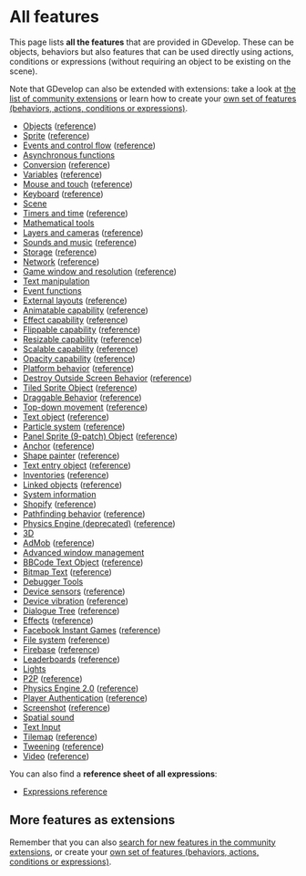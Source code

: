 # All features

This page lists **all the features** that are provided in GDevelop. These can be objects, behaviors but also features that can be used directly using actions, conditions or expressions (without requiring an object to be existing on the scene).

Note that GDevelop can also be extended with extensions: take a look at [the list of community extensions](/gdevelop5/extensions) or learn how to create your [own set of features (behaviors, actions, conditions or expressions)](/gdevelop5/extensions/create).


* [Objects](https://wiki.gdevelop.io/gdevelop5/objects/base_object/events) ([reference](https://wiki.gdevelop.io/gdevelop5/all-features/object/reference))
* [Sprite](https://wiki.gdevelop.io/gdevelop5/objects/sprite) ([reference](https://wiki.gdevelop.io/gdevelop5/all-features/sprite/reference))
* [Events and control flow](https://wiki.gdevelop.io/gdevelop5/all-features/advanced-conditions) ([reference](https://wiki.gdevelop.io/gdevelop5/all-features/common-instructions/reference))
* [Asynchronous functions](https://wiki.gdevelop.io/gdevelop5/all-features/async/reference)
* [Conversion](https://wiki.gdevelop.io/gdevelop5/all-features/common-conversions) ([reference](https://wiki.gdevelop.io/gdevelop5/all-features/common-conversions/reference))
* [Variables](https://wiki.gdevelop.io/gdevelop5/all-features/variables) ([reference](https://wiki.gdevelop.io/gdevelop5/all-features/variables/reference))
* [Mouse and touch](https://wiki.gdevelop.io/gdevelop5/all-features/mouse-touch) ([reference](https://wiki.gdevelop.io/gdevelop5/all-features/mouse-touch/reference))
* [Keyboard](https://wiki.gdevelop.io/gdevelop5/all-features/keyboard) ([reference](https://wiki.gdevelop.io/gdevelop5/all-features/keyboard/reference))
* [Scene](https://wiki.gdevelop.io/gdevelop5/all-features/scene/reference)
* [Timers and time](https://wiki.gdevelop.io/gdevelop5/all-features/timers-and-time) ([reference](https://wiki.gdevelop.io/gdevelop5/all-features/time/reference))
* [Mathematical tools](https://wiki.gdevelop.io/gdevelop5/all-features/mathematical-tools/reference)
* [Layers and cameras](https://wiki.gdevelop.io/gdevelop5/interface/scene-editor/layers-and-cameras) ([reference](https://wiki.gdevelop.io/gdevelop5/all-features/camera/reference))
* [Sounds and music](https://wiki.gdevelop.io/gdevelop5/all-features/audio) ([reference](https://wiki.gdevelop.io/gdevelop5/all-features/audio/reference))
* [Storage](https://wiki.gdevelop.io/gdevelop5/all-features/storage) ([reference](https://wiki.gdevelop.io/gdevelop5/all-features/storage/reference))
* [Network](https://wiki.gdevelop.io/gdevelop5/all-features/network) ([reference](https://wiki.gdevelop.io/gdevelop5/all-features/network/reference))
* [Game window and resolution](https://wiki.gdevelop.io/gdevelop5/all-features/window) ([reference](https://wiki.gdevelop.io/gdevelop5/all-features/window/reference))
* [Text manipulation](https://wiki.gdevelop.io/gdevelop5/all-features/string-instructions/reference)
* [Event functions](https://wiki.gdevelop.io/gdevelop5/all-features/advanced/reference)
* [External layouts](https://wiki.gdevelop.io/gdevelop5/interface/scene-editor/external-layouts) ([reference](https://wiki.gdevelop.io/gdevelop5/all-features/external-layouts/reference))
* [Animatable capability](https://wiki.gdevelop.io/gdevelop5/objects) ([reference](https://wiki.gdevelop.io/gdevelop5/all-features/animatable-capability/reference))
* [Effect capability](https://wiki.gdevelop.io/gdevelop5/objects) ([reference](https://wiki.gdevelop.io/gdevelop5/all-features/effect-capability/reference))
* [Flippable capability](https://wiki.gdevelop.io/gdevelop5/objects) ([reference](https://wiki.gdevelop.io/gdevelop5/all-features/flippable-capability/reference))
* [Resizable capability](https://wiki.gdevelop.io/gdevelop5/objects) ([reference](https://wiki.gdevelop.io/gdevelop5/all-features/resizable-capability/reference))
* [Scalable capability](https://wiki.gdevelop.io/gdevelop5/objects) ([reference](https://wiki.gdevelop.io/gdevelop5/all-features/scalable-capability/reference))
* [Opacity capability](https://wiki.gdevelop.io/gdevelop5/objects) ([reference](https://wiki.gdevelop.io/gdevelop5/all-features/opacity-capability/reference))
* [Platform behavior](https://wiki.gdevelop.io/gdevelop5/behaviors/platformer) ([reference](https://wiki.gdevelop.io/gdevelop5/all-features/platform-behavior/reference))
* [Destroy Outside Screen Behavior](https://wiki.gdevelop.io/gdevelop5/behaviors/destroyoutside) ([reference](https://wiki.gdevelop.io/gdevelop5/all-features/destroy-outside-behavior/reference))
* [Tiled Sprite Object](https://wiki.gdevelop.io/gdevelop5/objects/tiled_sprite) ([reference](https://wiki.gdevelop.io/gdevelop5/all-features/tiled-sprite-object/reference))
* [Draggable Behavior](https://wiki.gdevelop.io/gdevelop5/behaviors/draggable) ([reference](https://wiki.gdevelop.io/gdevelop5/all-features/draggable-behavior/reference))
* [Top-down movement](https://wiki.gdevelop.io/gdevelop5/behaviors/topdown) ([reference](https://wiki.gdevelop.io/gdevelop5/all-features/top-down-movement-behavior/reference))
* [Text object](https://wiki.gdevelop.io/gdevelop5/objects/text) ([reference](https://wiki.gdevelop.io/gdevelop5/all-features/text-object/reference))
* [Particle system](https://wiki.gdevelop.io/gdevelop5/objects/particles_emitter) ([reference](https://wiki.gdevelop.io/gdevelop5/all-features/particle-system/reference))
* [Panel Sprite (9-patch) Object](https://wiki.gdevelop.io/gdevelop5/objects/panel_sprite) ([reference](https://wiki.gdevelop.io/gdevelop5/all-features/panel-sprite-object/reference))
* [Anchor](https://wiki.gdevelop.io/gdevelop5/behaviors/anchor) ([reference](https://wiki.gdevelop.io/gdevelop5/all-features/anchor-behavior/reference))
* [Shape painter](https://wiki.gdevelop.io/gdevelop5/objects/shape_painter) ([reference](https://wiki.gdevelop.io/gdevelop5/all-features/primitive-drawing/reference))
* [Text entry object](https://wiki.gdevelop.io/gdevelop5/objects/text_entry) ([reference](https://wiki.gdevelop.io/gdevelop5/all-features/text-entry-object/reference))
* [Inventories](https://wiki.gdevelop.io/gdevelop5/all-features/inventory) ([reference](https://wiki.gdevelop.io/gdevelop5/all-features/inventory/reference))
* [Linked objects](https://wiki.gdevelop.io/gdevelop5/all-features/linked-objects) ([reference](https://wiki.gdevelop.io/gdevelop5/all-features/linked-objects/reference))
* [System information](https://wiki.gdevelop.io/gdevelop5/all-features/system-info/reference)
* [Shopify](https://wiki.gdevelop.io/gdevelop5/all-features/shopify) ([reference](https://wiki.gdevelop.io/gdevelop5/all-features/shopify/reference))
* [Pathfinding behavior](https://wiki.gdevelop.io/gdevelop5/behaviors/pathfinding) ([reference](https://wiki.gdevelop.io/gdevelop5/all-features/pathfinding-behavior/reference))
* [Physics Engine (deprecated)](https://wiki.gdevelop.io/gdevelop5/behaviors/physics) ([reference](https://wiki.gdevelop.io/gdevelop5/all-features/physics-behavior/reference))
* [3D](https://wiki.gdevelop.io/gdevelop5/all-features/scene3d/reference)
* [AdMob](https://wiki.gdevelop.io/gdevelop5/all-features/admob) ([reference](https://wiki.gdevelop.io/gdevelop5/all-features/admob/reference))
* [Advanced window management](https://wiki.gdevelop.io/gdevelop5/all-features/advanced-window/reference)
* [BBCode Text Object](https://wiki.gdevelop.io/gdevelop5/objects/bbtext) ([reference](https://wiki.gdevelop.io/gdevelop5/all-features/bbtext/reference))
* [Bitmap Text](https://wiki.gdevelop.io/gdevelop5/objects/bitmap_text) ([reference](https://wiki.gdevelop.io/gdevelop5/all-features/bitmap-text/reference))
* [Debugger Tools](https://wiki.gdevelop.io/gdevelop5/all-features/debugger-tools/reference)
* [Device sensors](https://wiki.gdevelop.io/gdevelop5/all-features/device-sensors) ([reference](https://wiki.gdevelop.io/gdevelop5/all-features/device-sensors/reference))
* [Device vibration](https://wiki.gdevelop.io/gdevelop5/all-features/device-vibration) ([reference](https://wiki.gdevelop.io/gdevelop5/all-features/device-vibration/reference))
* [Dialogue Tree](https://wiki.gdevelop.io/gdevelop5/all-features/dialogue-tree) ([reference](https://wiki.gdevelop.io/gdevelop5/all-features/dialogue-tree/reference))
* [Effects](https://wiki.gdevelop.io/gdevelop5/interface/scene-editor/layer-effects) ([reference](https://wiki.gdevelop.io/gdevelop5/all-features/effects/reference))
* [Facebook Instant Games](https://wiki.gdevelop.io/gdevelop5/publishing/publishing-to-facebook-instant-games) ([reference](https://wiki.gdevelop.io/gdevelop5/all-features/facebook-instant-games/reference))
* [File system](https://wiki.gdevelop.io/gdevelop5/all-features/filesystem) ([reference](https://wiki.gdevelop.io/gdevelop5/all-features/filesystem/reference))
* [Firebase](https://wiki.gdevelop.io/gdevelop5/all-features/firebase) ([reference](https://wiki.gdevelop.io/gdevelop5/all-features/firebase/reference))
* [Leaderboards](https://wiki.gdevelop.io/gdevelop5/all-features/leaderboards) ([reference](https://wiki.gdevelop.io/gdevelop5/all-features/leaderboards/reference))
* [Lights](https://wiki.gdevelop.io/gdevelop5/all-features/lighting/reference)
* [P2P](https://wiki.gdevelop.io/gdevelop5/all-features/p2p) ([reference](https://wiki.gdevelop.io/gdevelop5/all-features/p2p/reference))
* [Physics Engine 2.0](https://wiki.gdevelop.io/gdevelop5/behaviors/physics2) ([reference](https://wiki.gdevelop.io/gdevelop5/all-features/physics2/reference))
* [Player Authentication](https://wiki.gdevelop.io/gdevelop5/all-features/player-authentication) ([reference](https://wiki.gdevelop.io/gdevelop5/all-features/player-authentication/reference))
* [Screenshot](https://wiki.gdevelop.io/gdevelop5/all-features/screenshot) ([reference](https://wiki.gdevelop.io/gdevelop5/all-features/screenshot/reference))
* [Spatial sound](https://wiki.gdevelop.io/gdevelop5/all-features/spatial-sound/reference)
* [Text Input](https://wiki.gdevelop.io/gdevelop5/all-features/text-input/reference)
* [Tilemap](https://wiki.gdevelop.io/gdevelop5/objects/tilemap) ([reference](https://wiki.gdevelop.io/gdevelop5/all-features/tilemap/reference))
* [Tweening](https://wiki.gdevelop.io/gdevelop5/behaviors/tween) ([reference](https://wiki.gdevelop.io/gdevelop5/all-features/tween/reference))
* [Video](https://wiki.gdevelop.io/gdevelop5/objects/video) ([reference](https://wiki.gdevelop.io/gdevelop5/all-features/video/reference))

You can also find a **reference sheet of all expressions**:

* [Expressions reference](/gdevelop5/all-features/expressions-reference)

## More features as extensions

Remember that you can also [search for new features in the community extensions](/gdevelop5/extensions), or create your [own set of features (behaviors, actions, conditions or expressions)](/gdevelop5/extensions/create).